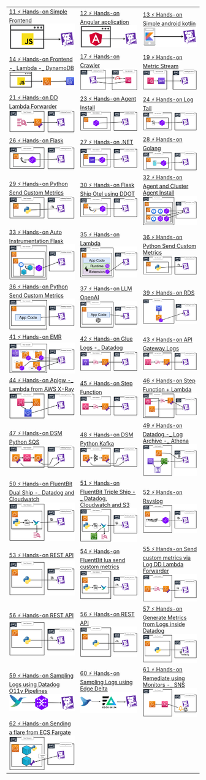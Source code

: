 ||||
|-|-|-|
|[11 ⚡ Hands-on Simple Frontend](./course/11%20⚡%20Hands-on%20Simple%20Frontend.md)  ![](./imgs/6c11decad6c54b3eb90b39139d8505b5.png)|[12 ⚡ Hands-on Angular application](./course/12%20⚡%20Hands-on%20Angular%20application.md)  ![](./imgs/18a89e0680cc40a3824c241360107047.png)|[13 ⚡ Hands-on Simple android kotlin](./course/13%20⚡%20Hands-on%20Simple%20android%20kotlin.md)  ![](./imgs/b1de57270d034bc786e43f7759043be7.png)|
|[14 ⚡ Hands-on Frontend -_ Lambda -_ DynamoDB](./course/14%20⚡%20Hands-on%20Frontend%20-_%20Lambda%20-_%20DynamoDB.md)  ![](./imgs/4a64ec6dae78401fb0a5e0e586bd9df6.png)|[17 ⚡ Hands-on Crawler](./course/17%20⚡%20Hands-on%20Crawler.md)  ![](./imgs/f99909e225124430bef663e93e32c022.png)|[19 ⚡ Hands-on Metric Stream](./course/19%20⚡%20Hands-on%20Metric%20Stream.md)  ![](./imgs/59cf2fe45dff4216af135bc4f5232946.png)|
|[21 ⚡ Hands-on DD Lambda Forwarder](./course/21%20⚡%20Hands-on%20DD%20Lambda%20Forwarder.md)  ![](./imgs/2856d1df0444403d8703caf11791681e.png)|[23 ⚡ Hands-on Agent Install](./course/23%20⚡%20Hands-on%20Agent%20Install.md)  ![](./imgs/e24e688a55154acaa281029792dacf1c.png)|[24 ⚡ Hands-on Log Tail](./course/24%20⚡%20Hands-on%20Log%20Tail.md)  ![](./imgs/cda28b5b8f6044fdbb667713dd629ff5.png)|
|[26 ⚡ Hands-on Flask](./course/26%20⚡%20Hands-on%20Flask.md)  ![](./imgs/bdf45bcdbd734532b5ed30539d6f32ad.png)|[27 ⚡ Hands-on .NET](./course/27%20⚡%20Hands-on%20.NET.md)  ![](./imgs/fab5a7169a91415f8ace79994c978dc6.png)|[28 ⚡ Hands-on Golang](./course/28%20⚡%20Hands-on%20Golang.md)  ![](./imgs/2f0c55906b624725bf0a75725e8561c2.png)|
|[29 ⚡ Hands-on Python Send Custom Metrics](./course/29%20⚡%20Hands-on%20Python%20Send%20Custom%20Metrics.md)  ![](./imgs/d5063b4193954789b0f173398fe091d0.png)|[30 ⚡ Hands-on Flask Ship Otel using DDOT](./course/30%20⚡%20Hands-on%20Flask%20Ship%20Otel%20using%20DDOT.md)  ![](./imgs/c13a7e4dfd214d7a9fb9ab0baddd72d2.png)|[32 ⚡ Hands-on Agent and Cluster Agent Install](./course/32%20⚡%20Hands-on%20Agent%20and%20Cluster%20Agent%20Install.md)  ![](./imgs/8c1453c702404a62878e8b2120e7baaa.png)|
|[33 ⚡ Hands-on Auto Instrumentation Flask](./course/33%20⚡%20Hands-on%20Auto%20Instrumentation%20Flask.md)  ![](./imgs/40884acbed2e4cfd8c4b80bb04680391.png)|[35 ⚡ Hands-on Lambda](./course/35%20⚡%20Hands-on%20Lambda.md)  ![](./imgs/4cc48aa363fb4fc483613ca8cb9f0f46.png)|[36 ⚡ Hands-on Python Send Custom Metrics](./course/36%20⚡%20Hands-on%20Python%20Send%20Custom%20Metrics.md)  ![](./imgs/689235425a5a4aa5b07c2e6d8d45214d.png)|
|[36 ⚡ Hands-on Python Send Custom Metrics](./course/36%20⚡%20Hands-on%20Python%20Send%20Custom%20Metrics.md)  ![](./imgs/7f9bbb26cddb4951947313adab53c850.png)|[37 ⚡ Hands-on LLM OpenAI](./course/37%20⚡%20Hands-on%20LLM%20OpenAI.md)  ![](./imgs/659472717ad1441d95fd1a624b51f219.png)|[39 ⚡ Hands-on RDS](./course/39%20⚡%20Hands-on%20RDS.md)  ![](./imgs/a938d11c358141c0a851ad7ecfa658ac.png)|
|[41 ⚡ Hands-on EMR](./course/41%20⚡%20Hands-on%20EMR.md)  ![](./imgs/8d93ce8aa4ca4aa299ea89649c1ed033.png)|[42 ⚡ Hands-on Glue Logs -_ Datadog](./course/42%20⚡%20Hands-on%20Glue%20Logs%20-_%20Datadog.md)  ![](./imgs/f985d430abf2448595aefc2ae28e3348.png)|[43 ⚡ Hands-on API Gateway Logs](./course/43%20⚡%20Hands-on%20API%20Gateway%20Logs.md)  ![](./imgs/bce93871f3894cbb950a2469f71d1813.png)|
|[44 ⚡ Hands-on Apigw -_ Lambda from AWS X-Ray](./course/44%20⚡%20Hands-on%20Apigw%20-_%20Lambda%20from%20AWS%20X-Ray.md)  ![](./imgs/8f769191a2e04fd8b496684530e91aa3.png)|[45 ⚡ Hands-on Step Function](./course/45%20⚡%20Hands-on%20Step%20Function.md)  ![](./imgs/6ea30ac4abc340df9fb37999b5f95fcb.png)|[46 ⚡ Hands-on Step Function + Lambda](./course/46%20⚡%20Hands-on%20Step%20Function%20+%20Lambda.md)  ![](./imgs/0d3825775ff14acfb83c59e244e99380.png)|
|[47 ⚡ Hands-on DSM Python SQS](./course/47%20⚡%20Hands-on%20DSM%20Python%20SQS.md)  ![](./imgs/bc5017e9ec994fde926f213e291f7eb6.png)|[48 ⚡ Hands-on DSM Python Kafka](./course/48%20⚡%20Hands-on%20DSM%20Python%20Kafka.md)  ![](./imgs/e4f4319cc4ac4ca8b8af9d398e3962bf.png)|[49 ⚡ Hands-on Datadog -_ Log Archive -_ Athena](./course/49%20⚡%20Hands-on%20Datadog%20-_%20Log%20Archive%20-_%20Athena.md)  ![](./imgs/2f59d23a413f4e28925b8b1e684e0687.png)|
|[50 ⚡ Hands-on FluentBit Dual Ship -_ Datadog and Cloudwatch](./course/50%20⚡%20Hands-on%20FluentBit%20Dual%20Ship%20-_%20Datadog%20and%20Cloudwatch.md)  ![](./imgs/e8c579413291443c8747af81c1ed6f2e.png)|[51 ⚡ Hands-on FluentBit Triple Ship -_ Datadog, Cloudwatch and S3](./course/51%20⚡%20Hands-on%20FluentBit%20Triple%20Ship%20-_%20Datadog,%20Cloudwatch%20and%20S3.md)  ![](./imgs/0b2cc08cd42e41e39d968e2fa6868346.png)|[52 ⚡ Hands-on Rsyslog](./course/52%20⚡%20Hands-on%20Rsyslog.md)  ![](./imgs/01a0fd2f6af741649179c41af3f32e95.png)|
|[53 ⚡ Hands-on REST API](./course/53%20⚡%20Hands-on%20REST%20API.md)  ![](./imgs/ca8268f9f2894b08b3e8a7935942087f.png)|[54 ⚡ Hands-on FluentBit lua send custom metrics](./course/54%20⚡%20Hands-on%20FluentBit%20lua%20send%20custom%20metrics.md)  ![](./imgs/a024800f7da44ae7bd935ecc4c7ed2d5.png)|[55 ⚡ Hands-on Send custom metrics via Log DD Lambda Forwarder](./course/55%20⚡%20Hands-on%20Send%20custom%20metrics%20via%20Log%20DD%20Lambda%20Forwarder.md)  ![](./imgs/a59c7a31c03a4949a8bbbcfe58b9fed9.png)|
|[56 ⚡ Hands-on REST API](./course/56%20⚡%20Hands-on%20REST%20API.md)  ![](./imgs/aa2edd647895465a9e7423463874874a.png)|[56 ⚡ Hands-on REST API](./course/56%20⚡%20Hands-on%20REST%20API.md)  ![](./imgs/f2f9ea1a37424c05bbf63849a5ccced3.png)|[57 ⚡ Hands-on Generate Metrics from Logs inside Datadog](./course/57%20⚡%20Hands-on%20Generate%20Metrics%20from%20Logs%20inside%20Datadog.md)  ![](./imgs/0a8c1e0c13bc4728b519a20e0bc453f5.png)|
|[59 ⚡ Hands-on Sampling Logs using Datadog O11y Pipelines](./course/59%20⚡%20Hands-on%20Sampling%20Logs%20using%20Datadog%20O11y%20Pipelines.md)  ![](./imgs/019e10bcbbc44359906fd63b3e765f0b.png)|[60 ⚡ Hands-on Sampling Logs using Edge Delta](./course/60%20⚡%20Hands-on%20Sampling%20Logs%20using%20Edge%20Delta.md)  ![](./imgs/6fbf612c41624bbaa96a57bbe70f8a59.png)|[61 ⚡ Hands-on Remediate using Monitors -_ SNS](./course/61%20⚡%20Hands-on%20Remediate%20using%20Monitors%20-_%20SNS.md)  ![](./imgs/a8d1d299276840efa260905499c3c9fa.png)|
|[62 ⚡ Hands-on Sending a flare from ECS Fargate](./course/62%20⚡%20Hands-on%20Sending%20a%20flare%20from%20ECS%20Fargate.md)  ![](./imgs/d5a21845646f47de9779d328b2a5d354.png)